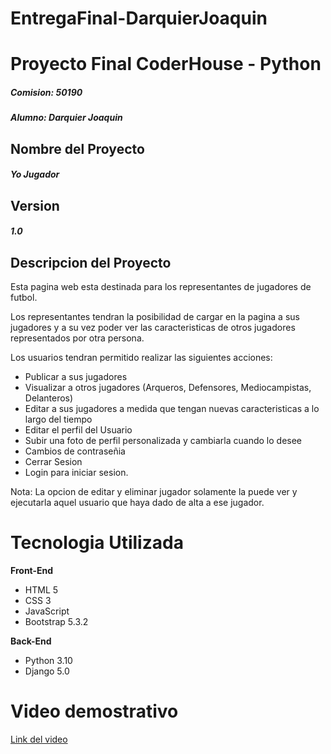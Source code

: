 # EntregaFinal-DarquierJoaquin
# Proyecto Final CoderHouse - Python
##### Comision: 50190
##### Alumno: Darquier Joaquin

## Nombre del Proyecto
##### Yo Jugador
## Version
##### 1.0
## Descripcion del Proyecto
Esta pagina web esta destinada para los representantes de jugadores de futbol.

Los representantes tendran la posibilidad de cargar en la pagina a sus jugadores y a su vez poder ver las caracteristicas de otros jugadores representados por otra persona.

Los usuarios tendran permitido realizar las siguientes acciones:
- Publicar a sus jugadores 
- Visualizar a otros jugadores (Arqueros, Defensores, Mediocampistas, Delanteros)
- Editar a sus jugadores a medida que tengan nuevas caracteristicas a lo largo del tiempo
- Editar el perfil del Usuario
- Subir una foto de perfil personalizada y cambiarla cuando lo desee
- Cambios de contraseñia
- Cerrar Sesion
- Login para iniciar sesion.

Nota: La opcion de editar y eliminar jugador solamente la puede ver y ejecutarla aquel usuario que haya dado de alta a ese jugador.

# Tecnologia Utilizada
**Front-End**
- HTML 5
- CSS 3
- JavaScript
- Bootstrap 5.3.2

**Back-End**
- Python 3.10
- Django 5.0

# Video demostrativo

[Link del video](https://youtu.be/xIA6eF1NCjs)